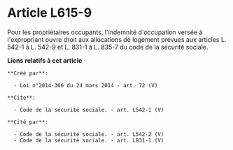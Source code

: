 # Article L615-9

Pour les propriétaires occupants, l'indemnité d'occupation versée à l'expropriant ouvre droit aux allocations de logement
prévues aux articles L. 542-1 à L. 542-9 et L. 831-1 à L. 835-7 du code de la sécurité sociale.

**Liens relatifs à cet article**

	**Créé par**:

	  - Loi n°2014-366 du 24 mars 2014 - art. 72 (V)

	**Cite**:

	  - Code de la sécurité sociale. - art. L542-1 (V)

	**Cité par**:

	  - Code de la sécurité sociale. - art. L542-2 (V)
	  - Code de la sécurité sociale. - art. L831-1 (V)
